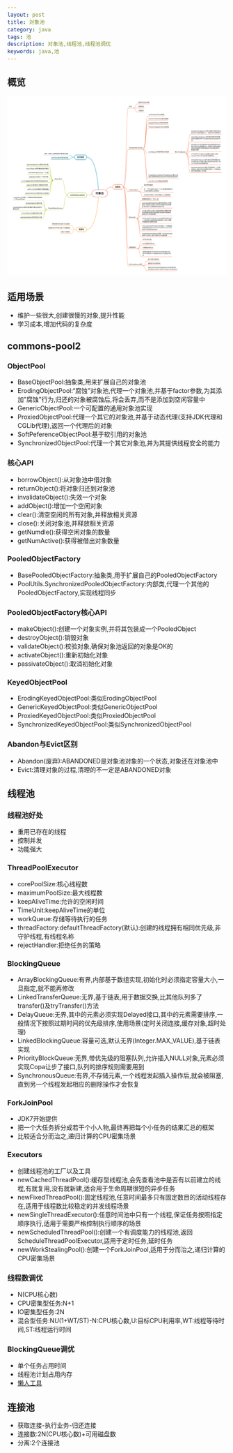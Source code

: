 ```yaml
---
layout: post
title: 对象池
category: java
tags: 池
description: 对象池,线程池,线程池调优
keywords: java,池
---
```

## 概览
![pool](/assets/img/java/pool.PNG)

## 适用场景
* 维护一些很大,创建很慢的对象,提升性能
* 学习成本,增加代码的复杂度

## commons-pool2
### ObjectPool
* BaseObjectPool:抽象类,用来扩展自己的对象池
* ErodingObjectPool:“腐蚀”对象池,代理一个对象池,并基于factor参数,为其添加"腐蚀"行为,归还的对象被腐蚀后,将会丢弃,而不是添加到空闲容量中
* GenericObjectPool:一个可配置的通用对象池实现
* ProxiedObjectPool:代理一个其它的对象池,并基于动态代理(支持JDK代理和CGLib代理),返回一个代理后的对象
* SoftPeferenceObjectPool:基于软引用的对象池
* SynchronizedObjectPool:代理一个其它对象池,并为其提供线程安全的能力


### 核心API
* borrowObject():从对象池中借对象
* returnObject():将对象归还到对象池
* invalidateObject():失效一个对象
* addObject():增加一个空闲对象
* clear():清空空闲的所有对象,并释放相关资源
* close():关闭对象池,并释放相关资源
* getNumdle():获得空闲对象的数量
* getNumActive():获得被借出对象数量

### PooledObjectFactory
* BasePooledObjectFactory:抽象类,用于扩展自己的PooledObjectFactory
* PoolUtils.SynchronizedPooledObjectFactory:内部类,代理一个其他的PooledObjectFactory,实现线程同步

### PooledObjectFactory核心API
* makeObject():创建一个对象实例,并将其包装成一个PooledObject
* destroyObject():销毁对象
* validateObject():校验对象,确保对象池返回的对象是OK的
* activateObject():重新初始化对象
* passivateObject():取消初始化对象

### KeyedObjectPool
* ErodingKeyedObjectPool:类似ErodingObjectPool
* GenericKeyedObjectPool:类似GenericObjectPool
* ProxiedKeyedObjectPool:类似ProxiedObjectPool
* SynchronizedKeyedObjectPool:类似SynchronizedObjectPool

### Abandon与Evict区别
* Abandon(废弃):ABANDONED是对象池对象的一个状态,对象还在对象池中
* Evict:清理对象的过程,清理的不一定是ABANDONED对象

## 线程池
### 线程池好处
* 重用已存在的线程
* 控制并发
* 功能强大

### ThreadPoolExecutor
* corePoolSize:核心线程数
* maximumPoolSize:最大线程数
* keepAliveTime:允许的空闲时间
* TimeUnit:keepAliveTime的单位
* workQueue:存储等待执行的任务
* threadFactory:defaultThreadFactory(默认):创建的线程拥有相同优先级,非守护线程,有线程名称
* rejectHandler:拒绝任务的策略

### BlockingQueue
* ArrayBlockingQueue:有界,内部基于数组实现,初始化时必须指定容量大小,一旦指定,就不能再修改
* LinkedTransferQueue:无界,基于链表,用于数据交换,比其他队列多了transfer()及tryTransfer()方法
* DelayQueue:无界,其中的元素必须实现Delayed接口,其中的元素需要排序,一般情况下按照过期时间的优先级排序,使用场景(定时关闭连接,缓存对象,超时处理)
* LinkedBlockingQueue:容量可选,默认无界(Integer.MAX_VALUE),基于链表实现
* PriorityBlockQueue:无界,带优先级的阻塞队列,允许插入NULL对象,元素必须实现Copa让步了接口,队列的排序规则需要用到
* SynchronousQueue:有界,不存储元素,一个线程发起插入操作后,就会被阻塞,直到另一个线程发起相应的删除操作才会恢复

### ForkJoinPool
* JDK7开始提供
* 把一个大任务拆分成若干个小人物,最终再把每个小任务的结果汇总的框架
* 比较适合分而治之,递归计算的CPU密集场景

### Executors
* 创建线程池的工厂以及工具
* newCachedThreadPool():缓存型线程池,会先查看池中是否有以前建立的线程,有就复用,没有就新建,适合用于生命周期很短的异步任务
* newFixedThreadPool():固定线程池,任意时间最多只有固定数目的活动线程存在,适用于线程数比较稳定的并发线程场景
* newSingleThreadExecutor():任意时间池中只有一个线程,保证任务按照指定顺序执行,适用于需要严格控制执行顺序的场景
* newScheduledThreadPool():创建一个有调度能力的线程池,返回ScheduleThreadPoolExecutor,适用于定时任务,延时任务
* newWorkStealingPool():创建一个ForkJoinPool,适用于分而治之,递归计算的CPU密集场景

### 线程数调优
* N(CPU核心数)
* CPU密集型任务:N+1
* IO密集型任务:2N
* 混合型任务:N*U*(1+WT/ST)-N:CPU核心数,U:目标CPU利用率,WT:线程等待时间,ST:线程运行时间

### BlockingQueue调优
* 单个任务占用时间
* 线程池计划占用内存
* [懒人工具](https://www.javacodegeeks.com/2012/03/threading-stories-about-robust-thread.html)

## 连接池
* 获取连接-执行业务-归还连接
* 连接数:2N(CPU核心数)+可用磁盘数
* 分离:2个连接池
